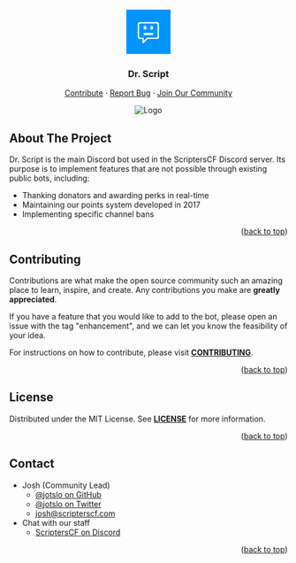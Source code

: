 <div id="top"></div>



<!-- PROJECT LOGO -->
<br />
<div align="center">
  <a href="https://github.com/ScriptersCF/dr-script">
    <img src="assets/bot-small.png" alt="Logo" width="80" height="80">
  </a>

<h3 align="center">Dr. Script</h3>

  <p align="center">
    <a href="https://github.com/ScriptersCF/dr-script/blob/master/CONTRIBUTING.md">Contribute</a>
    ·
    <a href="https://github.com/ScriptersCF/dr-script/issues">Report Bug</a>
    ·
    <a href="https://discord.gg/N9GRpSC">Join Our Community</a>
  </p>
  
   <img src="assets/bc.gif" alt="Logo" width="464" height="306">
</div>



<!-- ABOUT THE PROJECT -->
## About The Project

Dr. Script is the main Discord bot used in the ScriptersCF Discord server. Its purpose is to implement features that are not possible through existing public bots, including:
- Thanking donators and awarding perks in real-time
- Maintaining our points system developed in 2017
- Implementing specific channel bans


<p align="right">(<a href="#top">back to top</a>)</p>


<!-- CONTRIBUTING -->
## Contributing

Contributions are what make the open source community such an amazing place to learn, inspire, and create. Any contributions you make are **greatly appreciated**.

If you have a feature that you would like to add to the bot, please open an issue with the tag "enhancement", and we can let you know the feasibility of your idea.

For instructions on how to contribute, please visit [<b>CONTRIBUTING</b>](https://github.com/ScriptersCF/dr-script/blob/master/CONTRIBUTING.md).
<p align="right">(<a href="#top">back to top</a>)</p>

<!-- LICENSE -->
## License

Distributed under the MIT License. See [<b>LICENSE</b>](https://github.com/ScriptersCF/dr-script/LICENSE) for more information.

<p align="right">(<a href="#top">back to top</a>)</p>


<!-- CONTACT -->
## Contact

- Josh (Community Lead)
    - [@jotslo on GitHub](https://github.com/jotslo)
    - [@jotslo on Twitter](https://twitter.com/jotslo)
    - josh@scripterscf.com
- Chat with our staff
    - [ScriptersCF on Discord](https://discord.gg/N9GRpSC)

<p align="right">(<a href="#top">back to top</a>)</p>





<!-- MARKDOWN LINKS & IMAGES -->
<!-- https://www.markdownguide.org/basic-syntax/#reference-style-links -->
[contributors-shield]: https://img.shields.io/github/contributors/github_username/repo_name.svg?style=for-the-badge
[contributors-url]: https://github.com/github_username/repo_name/graphs/contributors
[forks-shield]: https://img.shields.io/github/forks/github_username/repo_name.svg?style=for-the-badge
[forks-url]: https://github.com/github_username/repo_name/network/members
[stars-shield]: https://img.shields.io/github/stars/github_username/repo_name.svg?style=for-the-badge
[stars-url]: https://github.com/github_username/repo_name/stargazers
[issues-shield]: https://img.shields.io/github/issues/github_username/repo_name.svg?style=for-the-badge
[issues-url]: https://github.com/github_username/repo_name/issues
[license-shield]: https://img.shields.io/github/license/github_username/repo_name.svg?style=for-the-badge
[license-url]: https://github.com/github_username/repo_name/blob/master/LICENSE.txt
[linkedin-shield]: https://img.shields.io/badge/-LinkedIn-black.svg?style=for-the-badge&logo=linkedin&colorB=555
[linkedin-url]: https://linkedin.com/in/linkedin_username
[product-screenshot]: images/screenshot.png
[Next.js]: https://img.shields.io/badge/next.js-000000?style=for-the-badge&logo=nextdotjs&logoColor=white
[Next-url]: https://nextjs.org/
[React.js]: https://img.shields.io/badge/React-20232A?style=for-the-badge&logo=react&logoColor=61DAFB
[React-url]: https://reactjs.org/
[Vue.js]: https://img.shields.io/badge/Vue.js-35495E?style=for-the-badge&logo=vuedotjs&logoColor=4FC08D
[Vue-url]: https://vuejs.org/
[Angular.io]: https://img.shields.io/badge/Angular-DD0031?style=for-the-badge&logo=angular&logoColor=white
[Angular-url]: https://angular.io/
[Svelte.dev]: https://img.shields.io/badge/Svelte-4A4A55?style=for-the-badge&logo=svelte&logoColor=FF3E00
[Svelte-url]: https://svelte.dev/
[Laravel.com]: https://img.shields.io/badge/Laravel-FF2D20?style=for-the-badge&logo=laravel&logoColor=white
[Laravel-url]: https://laravel.com
[Bootstrap.com]: https://img.shields.io/badge/Bootstrap-563D7C?style=for-the-badge&logo=bootstrap&logoColor=white
[Bootstrap-url]: https://getbootstrap.com
[JQuery.com]: https://img.shields.io/badge/jQuery-0769AD?style=for-the-badge&logo=jquery&logoColor=white
[JQuery-url]: https://jquery.com 
